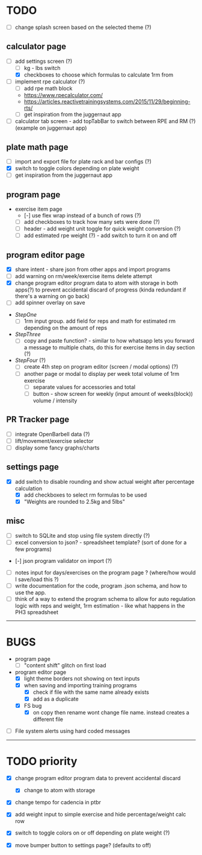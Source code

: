 # TODO

- [ ] change splash screen based on the selected theme (?)

## calculator page
  - [ ] add settings screen (?)
    - [ ] kg - lbs switch
    - [x] checkboxes to choose which formulas to calculate 1rm from
  - [ ] implement rpe calculator (?)
    - [ ] add rpe math block
    - https://www.rpecalculator.com/
    - https://articles.reactivetrainingsystems.com/2015/11/29/beginning-rts/
    - [ ] get inspiration from the juggernaut app
  - [ ] calculator tab screen - add topTabBar to switch between RPE and RM (?) (example on juggernaut app)

## plate math page
  - [ ] import and export file for plate rack and bar configs (?)
  - [x] switch to toggle colors depending on plate weight
  - [ ] get inspiration from the juggernaut app

## program page
  - exercise item page
    - [-] use flex wrap instead of a bunch of rows (?)
    - [ ] add checkboxes to track how many sets were done (?)
    - [ ] header - add weight unit toggle for quick weight conversion (?)
    - [ ] add estimated rpe weight (?) - add switch to turn it on and off

## program editor page
  - [x] share intent - share json from other apps and import programs
  - [ ] add warning on rm/week/exercise items delete attempt
  - [x] change program editor program data to atom with storage in both apps(?) to prevent accidental discard of progress (kinda redundant if there's a warning on go back)
  - [ ] add spinner overlay on save
  - *StepOne*
    - [ ] 1rm input group. add field for reps and math for estimated rm depending on the amount of reps
  - *StepThree*
    - [ ] copy and paste function? - similar to how whatsapp lets you forward a message to multiple chats, do this for exercise items in day section (?)
  - *StepFour* (?)
    - [ ] create 4th step on program editor (screen / modal options) (?)
    - [ ] another page or modal to display per week total volume of 1rm exercise
      - [ ] separate values for accessories and total
      - [ ] button - show screen for weekly (input amount of weeks(block)) volume / intensity

## PR Tracker page
  - [ ] integrate OpenBarbell data (?)
  - [ ] lift/movement/exercise selector
  - [ ] display some fancy graphs/charts

## settings page
  - [x] add switch to disable rounding and show actual weight after percentage calculation
    - [x] add checkboxes to select rm formulas to be used
    - [x] "Weights are rounded to 2.5kg and 5lbs"

## misc
  - [ ] switch to SQLite and stop using file system directly (?)
  - [ ] excel conversion to json? - spreadsheet template? (sort of done for a few programs)
  - [-] json program validator on import (?)
  - [ ] notes input for days/exercises on the program page ? (where/how would I save/load this ?)
  - [ ] write documentation for the code, program .json schema, and how to use the app.
  - [ ] think of a way to extend the program schema to allow for auto regulation logic with reps and weight, 1rm estimation - like what happens in the PH3 spreadsheet

---

# BUGS

- program page
  - [ ] "content shift" glitch on first load

- program editor page
  - [x] light theme borders not showing on text inputs
  - [x] when saving and importing training programs
    - [x] check if file with the same name already exists
    - [x] add as a duplicate
  - [x] FS bug
    - [x] on copy then rename wont change file name. instead creates a different file

- [ ] File system alerts using hard coded messages

---

# TODO priority

- [x] change program editor program data to prevent accidental discard
  - [x] change to atom with storage
- [x] change tempo for cadencia in ptbr

- [x] add weight input to simple exercise and hide percentage/weight calc row
- [x] switch to toggle colors on or off depending on plate weight (?)
- [x] move bumper button to settings page? (defaults to off)

